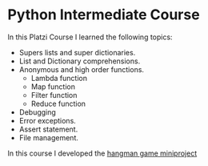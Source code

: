 # Python Intermediate Course

In this Platzi Course I learned the following topics:

- Supers lists and super dictionaries.
- List and Dictionary comprehensions.
- Anonymous and high order functions.
    - Lambda function
    - Map function
    - Filter function
    - Reduce function
- Debugging
- Error exceptions.
- Assert statement.
- File management.

In this course I developed the [hangman game miniproject](https://github.com/JuanMontoyaP/Courses/blob/main/Python_Intermediate/hangman.py)